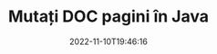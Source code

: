 ---
############################# Static ############################
layout: "auto-gen-merger"
date: 2022-11-10T19:46:16
draft: false
otherformats: docm docx dot dotm dotx epub html mht mhtml odp ods odt one otp ott pdf

############################# Head ############################
head_title: "Mutați DOC pagini în Java"
head_description: "Mutați paginile dintr-un document DOC în Java în orice poziție utilizând API-ul pentru fuziunea documentelor."

############################# Header ############################
title: "Mutați DOC pagini în Java"
description: "Mutați DOC pagini cu câteva rânduri de cod Java."
bg_image: "https://cms.admin.containerize.com/templates/aspose/App_Themes/V3/images/bg/header1.png"
bg_overlay: false
button:
    enable: true
    icon: "fas fa-arrow-down"
    label: "Descarcare varianta scurta de prezentare gratuita"
    link: "https://downloads.groupdocs.com/merger/java"

############################# SubMenu ############################
submenu:
    enable: true

    left:
        img_alt: "GroupDocs.Merger for Java"
        image: "https://cms.admin.containerize.com/templates/groupdocs/images/product-logos/90x90-noborder/groupdocs-merger-java.png"
        product: "GroupDocs.Merger"
        platform: "Java"

    middle:
        button:

            # button loop
            - link: "https://apireference.groupdocs.com/merger/java"
              text: "Referință API"

            # button loop
            - link: "https://github.com/groupdocs-merger"
              text: "Exemple de coduri"

            # button loop
            - link: "https://products.groupdocs.app/merger/family"
              text: "Demo live"

            # button loop
            - link: "https://purchase.groupdocs.com/pricing/merger/java"
              text: "Prețuri"

    right:
        link_download: "https://downloads.groupdocs.com/merger"
        link_learn: "https://docs.groupdocs.com/merger/java"
        link_buy: "https://purchase.groupdocs.com"

############################# About ############################
about:
    enable: true
    title: "Despre GroupDocs.Merger for Java API"
    content: |
        [GroupDocs.Merger for Java](/ro/merger/java/) oferă o soluție simplă de îmbinare și împărțire în siguranță între o gamă largă de formate de documente, inclusiv PDF, Microsoft Office (Word, Excel, PowerPoint , OneNote), OpenDocument, HTML, imagini și multe altele în cadrul aplicațiilor Java. Adăugând doar câteva rânduri de cod, efectuați mai multe operații de documente, cum ar fi mutarea, eliminarea, rotirea, schimbarea, extragerea sau modificarea orientării paginilor din documente. API-ul pentru fuziunea documentelor acceptă, de asemenea, previzualizarea paginilor documentului ca imagine pentru a analiza structura documentului, formatarea și conținutul paginii.
        
        GroupDocs.Merger API este o alegere potrivită pentru soluțiile corporative care necesită funcții de mutare a paginilor de fișiere. Aceste API-uri sunt bine acceptate pe toate sistemele și platformele de operare majore, inclusiv J2SE 7.0 (1.7), J2SE 8.0 (1.8), Java 10.

############################# Steps ############################
steps:
    enable: true
    title_left: "Mutați DOC pagini de fișiere în Java"
    content_left: |
        [GroupDocs.Merger for Java](/ro/merger/java/) facilitează pentru dezvoltatorii Java să mute paginile dintr-un fișier DOC prin implementarea câțiva pași simpli .
        
        * Inițializați **MoveOptions** pentru a specifica numerele de pagină actuale și noi.
        * Creați o nouă instanță a **Merger** și treceți calea documentului sursă ca parametru de constructor.
        * Apelați **movePage** și transmiteți obiectul **MoveOptions**.
        * Apelați **Save** și specificați calea fișierului pentru a salva documentul rezultat.

    title_right: "Cerințe de sistem"
    content_right: |
        API-urile GroupDocs.Merger for Java sunt acceptate pe toate platformele și sistemele de operare majore. Înainte de a executa codul de mai jos, vă rugăm să vă asigurați că aveți următoarele cerințe preliminare instalate pe sistemul dumneavoastră.

        * Sisteme de operare: Microsoft Windows, Linux, MacOS
        * Medii de dezvoltare: NetBeans, IntelliJ IDEA, Eclipse
        * Cadre: J2SE 7.0 (1.7), J2SE 8.0 (1.8), Java 10
        * Descărcați cea mai recentă versiune a GroupDocs.Merger for Java de la [Maven](https://repository.groupdocs.com/webapp/#/artifacts/browse/tree/General/repo/com/groupdocs/groupdocs-merger)
         
    code: |
     {{% merger/additional-styles %}}
     {{< merger/code-merger title="Cum să mutați pagini de fișiere DOC utilizând codul exemplu Java">}}

        ```java    
        // Mutați pagini de fișiere DOC utilizând API-ul GroupDocs.Merger
        int pageNumber = 6;
        int newPageNumber = 1;

        // Inițializați clasa MoveOptions pentru a specifica numerele de pagină actuale și noi
        MoveOptions moveOptions = new MoveOptions(pageNumber, newPageNumber);

        // Instanțiați fuziunea cu documentul introdus DOC
        Merger merger = new Merger("input.doc");

        // Apelați metoda movePage și transmiteți-i obiectul MoveOptions
        merger.movePage(moveOptions);
    
        // Apelați metoda de salvare și treceți calea fișierului dorită pentru a salva documentul de ieșire
        merger.save("output.doc");
        ```
     {{< /merger/code-merger >}}

############################# Demos ############################
demos:
    enable: true
    title: "Demo live - Mută ​​DOC pagini online"
    content: |
       Mutați pagini de fișiere DOC chiar acum, vizitând site-ul web [GroupDocs.Merger Live Demos](https://products.groupdocs.app/splitter/move-pages/doc).
       Demo-ul live are următoarele beneficii.
        
############################# About Formats ############################
about_formats:
    enable: true

############################# More Formats ############################
more_formats:
    enable: true
    title: "Mutați paginile altor formate de documente"
    content: |
        Java documentează API-ul de fuziune și împărțire pentru formate de fișiere și imagini. Mutați unele dintre formatele de fișiere populare, așa cum este menționat mai jos.

############################# Back to top ###############################
back_to_top:
    enable: true
---